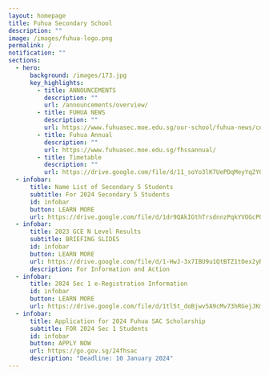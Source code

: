 ```yaml
---
layout: homepage
title: Fuhua Secondary School
description: ""
image: /images/fuhua-logo.png
permalink: /
notification: ""
sections:
  - hero:
      background: /images/173.jpg
      key_highlights:
        - title: ANNOUNCEMENTS
          description: ""
          url: /announcements/overview/
        - title: FUHUA NEWS
          description: ""
          url: https://www.fuhuasec.moe.edu.sg/our-school/fuhua-news/cny23/
        - title: Fuhua Annual
          description: ""
          url: https://www.fuhuasec.moe.edu.sg/fhssannual/
        - title: Timetable
          description: ""
          url: https://drive.google.com/file/d/11_soYo3lK7UePDqMeyYq2YQ5nJP8W00_/view?usp=drive_link
  - infobar:
      title: Name List of Secondary 5 Students
      subtitle: For 2024 Secondary 5 Students
      id: infobar
      button: LEARN MORE
      url: https://drive.google.com/file/d/1dr9QAkIGthTrsdnnzPqkYVOGcPQHgRWJ/view?usp=sharing
  - infobar:
      title: 2023 GCE N Level Results
      subtitle: BRIEFING SLIDES
      id: infobar
      button: LEARN MORE
      url: https://drive.google.com/file/d/1-HwJ-3x7IBU9u1QtBTZ1tOex2yRW_kDa/view?usp=sharing
      description: For Information and Action
  - infobar:
      title: 2024 Sec 1 e-Registration Information
      id: infobar
      button: LEARN MORE
      url: https://drive.google.com/file/d/1tl5t_doBjwv5A9cMv73hRGejJKmWtsGW/view?usp=drive_link
  - infobar:
      title: Application for 2024 Fuhua SAC Scholarship
      subtitle: FOR 2024 Sec 1 Students
      id: infobar
      button: APPLY NOW
      url: https://go.gov.sg/24fhsac
      description: "Deadline: 10 January 2024"
---
```

